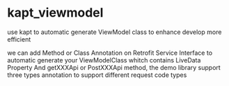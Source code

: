# kapt_viewmodel
use kapt to automatic generate ViewModel class to enhance develop more efficient

we can add Method or Class Annotation on Retrofit Service Interface to automatic generate your ViewModelClass whitch contains LiveData Property And getXXXApi or PostXXXApi method, the demo library support three types annotation to support different request code types
